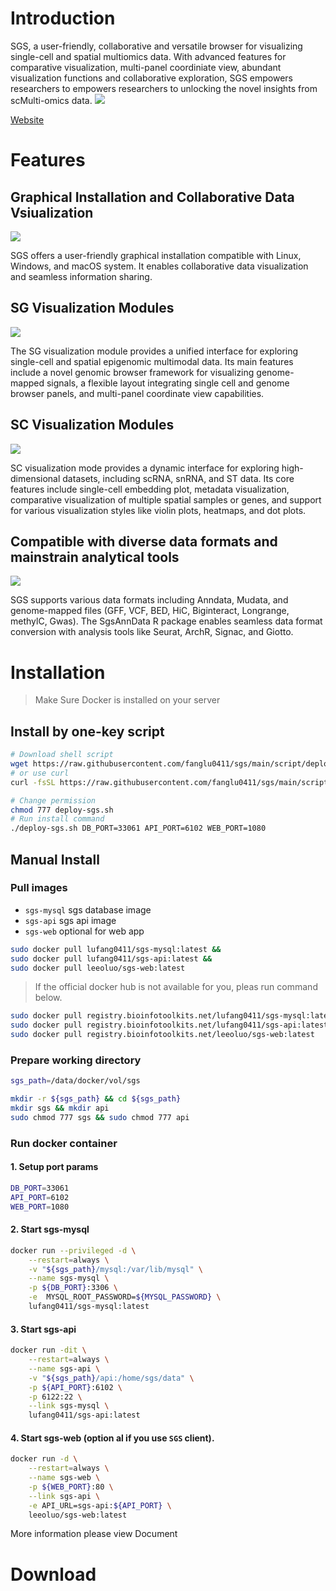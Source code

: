 # Introduction

SGS, a user-friendly, collaborative and versatile browser for visualizing single-cell and spatial multiomics data. With advanced features for comparative visualization, multi-panel coordiniate view, abundant visualization functions and collaborative exploration, SGS empowers researchers to empowers researchers to unlocking the novel insights from scMulti-omics data.
![](https://sgs.bioinfotoolkits.net/document/assets/home-D-OuhsfI.png)

[Website](https://sgs.bioinfotoolkits.net)

# Features

## Graphical Installation and Collaborative Data Vsiualization

![](https://211.bioinfotoolkits.net:10290/sgs/website/feature_1.png)

SGS offers a user-friendly graphical installation compatible with Linux, Windows, and macOS system. It enables collaborative data visualization and seamless information sharing.

## SG Visualization Modules

![](https://211.bioinfotoolkits.net:10290/sgs/website/feature_2.png)

The SG visualization module provides a unified interface for exploring single-cell and spatial epigenomic multimodal data. Its main features include a novel genomic browser framework for visualizing genome-mapped signals, a flexible layout integrating single cell and genome browser panels, and multi-panel coordinate view capabilities.

## SC Visualization Modules

![](https://211.bioinfotoolkits.net:10290/sgs/website/feature_3.png)

SC visualization mode provides a dynamic interface for exploring high-dimensional datasets, including scRNA, snRNA, and ST data. Its core features include single-cell embedding plot, metadata visualization, comparative visualization of multiple spatial samples or genes, and support for various visualization styles like violin plots, heatmaps, and dot plots.

## Compatible with diverse data formats and mainstrain analytical tools

![](https://211.bioinfotoolkits.net:10290/sgs/website/feature_4.png)

SGS supports various data formats including Anndata, Mudata, and genome-mapped files (GFF, VCF, BED, HiC, Biginteract, Longrange, methylC, Gwas). The SgsAnnData R package enables seamless data format conversion with analysis tools like Seurat, ArchR, Signac, and Giotto.

# Installation

> Make Sure Docker is installed on your server

## Install by one-key script

```sh
# Download shell script
wget https://raw.githubusercontent.com/fanglu0411/sgs/main/script/deploy.sh deploy-sgs.sh
# or use curl
curl -fsSL https://raw.githubusercontent.com/fanglu0411/sgs/main/script/deploy.sh -o deploy-sgs.sh

# Change permission
chmod 777 deploy-sgs.sh
# Run install command
./deploy-sgs.sh DB_PORT=33061 API_PORT=6102 WEB_PORT=1080
```

## Manual Install

### Pull images

- `sgs-mysql` sgs database image
- `sgs-api` sgs api image
- `sgs-web` optional for web app

```sh
sudo docker pull lufang0411/sgs-mysql:latest &&
sudo docker pull lufang0411/sgs-api:latest &&
sudo docker pull leeoluo/sgs-web:latest
```

> If the official docker hub is not available for you, pleas run command below.

```sh
sudo docker pull registry.bioinfotoolkits.net/lufang0411/sgs-mysql:latest &&
sudo docker pull registry.bioinfotoolkits.net/lufang0411/sgs-api:latest &&
sudo docker pull registry.bioinfotoolkits.net/leeoluo/sgs-web:latest
```

### Prepare working directory

```sh
sgs_path=/data/docker/vol/sgs

mkdir -r ${sgs_path} && cd ${sgs_path}
mkdir sgs && mkdir api
sudo chmod 777 sgs && sudo chmod 777 api
```

### Run docker container

#### 1. Setup port params

```sh
DB_PORT=33061
API_PORT=6102
WEB_PORT=1080
```

#### 2. Start sgs-mysql

```sh
docker run --privileged -d \
    --restart=always \
    -v "${sgs_path}/mysql:/var/lib/mysql" \
    --name sgs-mysql \
    -p ${DB_PORT}:3306 \
    -e  MYSQL_ROOT_PASSWORD=${MYSQL_PASSWORD} \
    lufang0411/sgs-mysql:latest
```

#### 3. Start sgs-api

```sh
docker run -dit \
    --restart=always \
    --name sgs-api \
    -v "${sgs_path}/api:/home/sgs/data" \
    -p ${API_PORT}:6102 \
    -p 6122:22 \
    --link sgs-mysql \
    lufang0411/sgs-api:latest
```

#### 4. Start sgs-web (option al if you use `SGS` client).

```sh
docker run -d \
    --restart=always \
    --name sgs-web \
    -p ${WEB_PORT}:80 \
    --link sgs-api \
    -e API_URL=sgs-api:${API_PORT} \
    leeoluo/sgs-web:latest
```

More information please view Document


# Download

